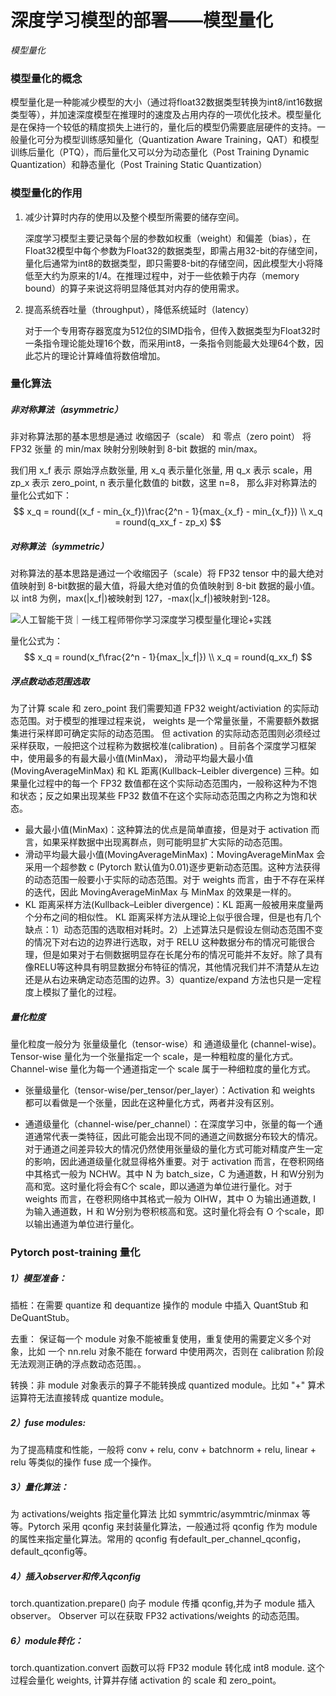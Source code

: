 # 深度学习模型的部署——模型量化

*模型量化*

### 模型量化的概念

模型量化是一种能减少模型的大小（通过将float32数据类型转换为int8/int16数据类型等），并加速深度模型在推理时的速度及占用内存的一项优化技术。模型量化是在保持一个较低的精度损失上进行的，量化后的模型仍需要底层硬件的支持。一般量化可分为模型训练感知量化（Quantization Aware Training，QAT）和模型训练后量化（PTQ），而后量化又可以分为动态量化（Post Training Dynamic Quantization）和静态量化（Post Training Static Quantization）

### 模型量化的作用

1. 减少计算时内存的使用以及整个模型所需要的储存空间。

   深度学习模型主要记录每个层的参数如权重（weight）和偏差（bias），在Float32模型中每个参数为Float32的数据类型，即需占用32-bit的存储空间，量化后通常为int8的数据类型，即只需要8-bit的存储空间，因此模型大小将降低至大约为原来的1/4。在推理过程中，对于一些依赖于内存（memory bound）的算子来说这将明显降低其对内存的使用需求。

2. 提高系统吞吐量（throughput），降低系统延时（latency）

   对于一个专用寄存器宽度为512位的SIMD指令，但传入数据类型为Float32时一条指令理论能处理16个数，而采用int8，一条指令则能最大处理64个数，因此芯片的理论计算峰值将数倍增加。



### 量化算法

##### 非对称算法（asymmetric）

非对称算法那的基本思想是通过 收缩因子（scale） 和 零点（zero point） 将 FP32 张量 的 min/max 映射分别映射到 8-bit 数据的 min/max。

我们用 x_f 表示 原始浮点数张量, 用 x_q 表示量化张量, 用 q_x 表示 scale，用 zp_x 表示 zero_point, n 表示量化数值的 bit数，这里 n=8， 那么非对称算法的量化公式如下：
$$
x_q = round((x_f - min_{x_f})\frac{2^n - 1}{max_{x_f} - min_{x_f}}) \\ 
x_q = round(q_xx_f - zp_x)
$$


##### 对称算法（symmetric）

对称算法的基本思路是通过一个收缩因子（scale）将 FP32 tensor 中的最大绝对值映射到 8-bit数据的最大值，将最大绝对值的负值映射到 8-bit 数据的最小值。以 int8 为例，max(|x_f|)被映射到 127，-max(|x_f|)被映射到-128。

![人工智能干货｜一线工程师带你学习深度学习模型量化理论+实践](https://www.freesion.com/images/27/abf482bdd41bd42475f6f47cf61e65a3.JPEG)

量化公式为：
$$
x_q = round(x_f\frac{2^n - 1}{max_|x_f|}) \\ 
x_q = round(q_xx_f)
$$

##### 浮点数动态范围选取

为了计算 scale 和 zero_point 我们需要知道 FP32 weight/activiation 的实际动态范围。对于模型的推理过程来说， weights 是一个常量张量，不需要额外数据集进行采样即可确定实际的动态范围。 但 activation 的实际动态范围则必须经过采样获取，一般把这个过程称为数据校准(calibration) 。目前各个深度学习框架中，使用最多的有最大最小值(MinMax)， 滑动平均最大最小值(MovingAverageMinMax) 和 KL 距离(Kullback–Leibler divergence) 三种。如果量化过程中的每一个 FP32 数值都在这个实际动态范围内，一般称这种为不饱和状态；反之如果出现某些 FP32 数值不在这个实际动态范围之内称之为饱和状态。

- 最大最小值(MinMax)：这种算法的优点是简单直接，但是对于 activation 而言，如果采样数据中出现离群点，则可能明显扩大实际的动态范围。
- 滑动平均最大最小值(MovingAverageMinMax)：MovingAverageMinMax 会采用一个超参数 c (Pytorch 默认值为0.01)逐步更新动态范围。这种方法获得的动态范围一般要小于实际的动态范围。对于 weights 而言，由于不存在采样的迭代，因此 MovingAverageMinMax 与 MinMax 的效果是一样的。
- KL 距离采样方法(Kullback–Leibler divergence)：KL 距离一般被用来度量两个分布之间的相似性。 KL 距离采样方法从理论上似乎很合理，但是也有几个缺点：1）动态范围的选取相对耗时。2）上述算法只是假设左侧动态范围不变的情况下对右边的边界进行选取，对于 RELU 这种数据分布的情况可能很合理，但是如果对于右侧数据明显存在长尾分布的情况可能并不友好。除了具有像RELU等这种具有明显数据分布特征的情况，其他情况我们并不清楚从左边还是从右边来确定动态范围的边界。3）quantize/expand 方法也只是一定程度上模拟了量化的过程。

##### 量化粒度

量化粒度一般分为 张量级量化（tensor-wise）和 通道级量化 (channel-wise)。Tensor-wise 量化为一个张量指定一个 scale，是一种粗粒度的量化方式。Channel-wise 量化为每一个通道指定一个 scale 属于一种细粒度的量化方式。

- 张量级量化（tensor-wise/per_tensor/per_layer）：Activation 和 weights 都可以看做是一个张量，因此在这种量化方式，两者并没有区别。

- 通道级量化（channel-wise/per_channel）：在深度学习中，张量的每一个通道通常代表一类特征，因此可能会出现不同的通道之间数据分布较大的情况。对于通道之间差异较大的情况仍然使用张量级的量化方式可能对精度产生一定的影响，因此通道级量化就显得格外重要。对于 activation 而言，在卷积网络中其格式一般为 NCHW。其中 N 为 batch_size，C 为通道数，H 和W分别为高和宽。这时量化将会有C个 scale，即以通道为单位进行量化。对于 weights 而言，在卷积网络中其格式一般为 OIHW，其中 O 为输出通道数, I 为输入通道数，H 和 W分别为卷积核高和宽。这时量化将会有 O 个scale，即以输出通道为单位进行量化。

### Pytorch post-training 量化

##### 1）模型准备：

插桩：在需要 quantize 和 dequantize 操作的 module 中插入 QuantStub 和DeQuantStub。

去重： 保证每一个 module 对象不能被重复使用，重复使用的需要定义多个对象，比如 一个 nn.relu 对象不能在 forward 中使用两次，否则在 calibration 阶段无法观测正确的浮点数动态范围。。

转换：非 module 对象表示的算子不能转换成 quantized module。比如 "+" 算术运算符无法直接转成 quantize module。

##### 2）fuse modules:

为了提高精度和性能，一般将 conv + relu, conv + batchnorm + relu, linear + relu 等类似的操作 fuse 成一个操作。

##### 3）量化算法：

为 activations/weights 指定量化算法 比如 symmtric/asymmtric/minmax 等等。Pytorch 采用 qconfig 来封装量化算法，一般通过将 qconfig 作为 module 的属性来指定量化算法。常用的 qconfig 有default_per_channel_qconfig，default_qconfig等。

##### 4）插入observer和传入qconfig

torch.quantization.prepare() 向子 module 传播 qconfig,并为子 module 插入 observer。 Observer 可以在获取 FP32 activations/weights 的动态范围。

##### 6）module转化：

torch.quantization.convert 函数可以将 FP32 module 转化成 int8 module. 这个过程会量化 weights, 计算并存储 activation 的 scale 和 zero_point。